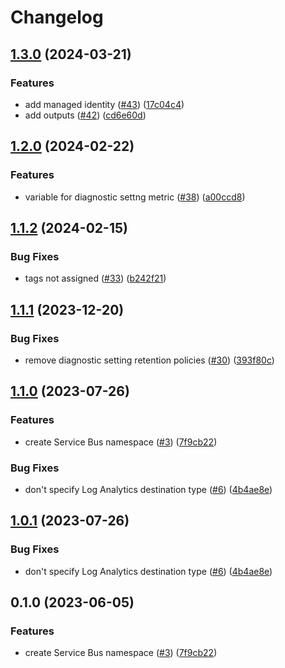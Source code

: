 # Changelog

## [1.3.0](https://github.com/equinor/terraform-azurerm-service-bus/compare/v1.2.0...v1.3.0) (2024-03-21)


### Features

* add managed identity ([#43](https://github.com/equinor/terraform-azurerm-service-bus/issues/43)) ([17c04c4](https://github.com/equinor/terraform-azurerm-service-bus/commit/17c04c4fa03cab998bee1b684544ac3202a0464a))
* add outputs ([#42](https://github.com/equinor/terraform-azurerm-service-bus/issues/42)) ([cd6e60d](https://github.com/equinor/terraform-azurerm-service-bus/commit/cd6e60d3fd55629632cd64f3ebfa9e6481c02339))

## [1.2.0](https://github.com/equinor/terraform-azurerm-service-bus/compare/v1.1.2...v1.2.0) (2024-02-22)


### Features

* variable for diagnostic settng metric ([#38](https://github.com/equinor/terraform-azurerm-service-bus/issues/38)) ([a00ccd8](https://github.com/equinor/terraform-azurerm-service-bus/commit/a00ccd821b6c484f7fe044cb91d57aa090155331))

## [1.1.2](https://github.com/equinor/terraform-azurerm-service-bus/compare/v1.1.1...v1.1.2) (2024-02-15)


### Bug Fixes

* tags not assigned ([#33](https://github.com/equinor/terraform-azurerm-service-bus/issues/33)) ([b242f21](https://github.com/equinor/terraform-azurerm-service-bus/commit/b242f21389d4f78d61023e07c821caf4b55d34db))

## [1.1.1](https://github.com/equinor/terraform-azurerm-service-bus/compare/v1.1.0...v1.1.1) (2023-12-20)


### Bug Fixes

* remove diagnostic setting retention policies ([#30](https://github.com/equinor/terraform-azurerm-service-bus/issues/30)) ([393f80c](https://github.com/equinor/terraform-azurerm-service-bus/commit/393f80c1fc81acd15ea07bdf21299270b9f69135))

## [1.1.0](https://github.com/equinor/terraform-azurerm-service-bus/compare/v1.0.1...v1.1.0) (2023-07-26)


### Features

* create Service Bus namespace ([#3](https://github.com/equinor/terraform-azurerm-service-bus/issues/3)) ([7f9cb22](https://github.com/equinor/terraform-azurerm-service-bus/commit/7f9cb228747d327d7d63bf3949b40166d63e8f59))


### Bug Fixes

* don't specify Log Analytics destination type ([#6](https://github.com/equinor/terraform-azurerm-service-bus/issues/6)) ([4b4ae8e](https://github.com/equinor/terraform-azurerm-service-bus/commit/4b4ae8e2260e35b3e02d5eeaa3b9630b54ebf2ff))

## [1.0.1](https://github.com/equinor/terraform-azurerm-service-bus/compare/v1.0.0...v1.0.1) (2023-07-26)


### Bug Fixes

* don't specify Log Analytics destination type ([#6](https://github.com/equinor/terraform-azurerm-service-bus/issues/6)) ([4b4ae8e](https://github.com/equinor/terraform-azurerm-service-bus/commit/4b4ae8e2260e35b3e02d5eeaa3b9630b54ebf2ff))

## 0.1.0 (2023-06-05)


### Features

* create Service Bus namespace ([#3](https://github.com/equinor/terraform-azurerm-service-bus/issues/3)) ([7f9cb22](https://github.com/equinor/terraform-azurerm-service-bus/commit/7f9cb228747d327d7d63bf3949b40166d63e8f59))
